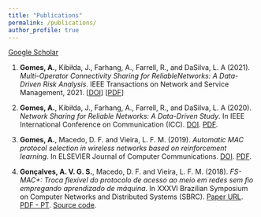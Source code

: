 ```yaml
---
title: "Publications"
permalink: /publications/
author_profile: true
---
```


[Google Scholar](https://scholar.google.com/citations?hl=en&user=ZwxeyZMAAAAJ)

1. **Gomes, A.**, Kibiłda, J., Farhang, A., Farrell, R., and DaSilva, L. A (2021). _Multi-Operator Connectivity Sharing for ReliableNetworks: A Data-Driven Risk Analysis_.  IEEE Transactions on Network and Service Management, 2021. \[[DOI](https://doi.org/10.1109/TNSM.2021.3073841)\] \[[PDF](../files/papers/ieee-tnsm-si-2021.pdf)\]

2. **Gomes, A.**, Kibiłda, J., Farhang, A., Farrell, R., and DaSilva, L. A (2020). _Network Sharing for Reliable Networks: A Data-Driven Study_. In IEEE International Conference on Communication (ICC). [DOI](https://doi.org/10.1109/ICC40277.2020.9148763). [PDF](../files/papers/icc-2020-net-sharing.pdf).

3. **Gomes, A.**, Macedo, D. F. and Vieira, L. F. M. (2019). _Automatic MAC protocol selection in wireless networks based on reinforcement learning_. In ELSEVIER Journal of Computer Communications. [DOI](https://doi.org/10.1016/j.comcom.2019.10.023). [PDF](../files/papers/somac-elsevier.pdf).

4. **Gonçalves, A. V. G. S.**, Macedo, D. F. and Vieira, L. F. M. (2018). _FS-MAC+: Troca flexível do protocolo de acesso ao meio em redes sem fio empregando aprendizado de máquina_. In XXXVI Brazilian Symposium on Computer Networks and Distributed Systems (SBRC). [Paper URL](http://ojs.sbc.org.br/index.php/sbrc/article/view/2413). [PDF - PT](../files/papers/fsmac+.pdf). [Source code](https://github.com/avgsg/FS-MACplus.git).
